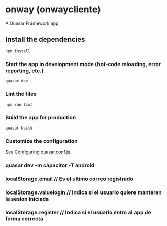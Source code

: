 # onway (onwaycliente)

A Quasar Framework app

## Install the dependencies

```bash
npm install
```

### Start the app in development mode (hot-code reloading, error reporting, etc.)

```bash
quasar dev
```

### Lint the files

```bash
npm run lint
```

### Build the app for production

```bash
quasar build
```

### Customize the configuration

See [Configuring quasar.conf.js](https://quasar.dev/quasar-cli/quasar-conf-js).

### quasar dev -m capacitor -T android

### localStorage.email // Es el ultimo correo registrado

### localStorage.valuelogin // Indica si el usuario quiere manteren la sesion iniciada

### localStorage.register // Indica si el usuario entro al app de forma correcta
